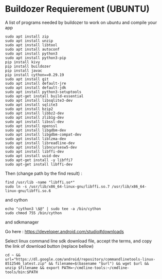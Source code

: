 # Buildozer Requierement (UBUNTU)

A list of programs needed by buildozer to work on ubuntu and compile your app

```
sudo apt install zip
sudo apt install unzip
sudo apt install libtool
sudo apt install autoconf
sudo apt install python3
sudo apt install python3-pip
pip install kivy
pip install buildozer
pip install javac
pip install cython==0.29.19
sudo apt install git
sudo apt install default-jre
sudo apt install default-jdk
sudo apt install python3-setuptools
sudo apt-get install build-essential
sudo apt install libsqlite3-dev
sudo apt install sqlite3
sudo apt install bzip2
sudo apt install libbz2-dev
sudo apt install zlib1g-dev
sudo apt install libssl-dev
sudo apt install openssl
sudo apt install libgdbm-dev
sudo apt install libgdbm-compat-dev
sudo apt install liblzma-dev
sudo apt install libreadline-dev
sudo apt install libncursesw5-dev
sudo apt install libffi-dev
sudo apt install uuid-dev
sudo apt-get install -y libffi7
sudo apt-get install libffi-dev
```

Then (change path by the find result) :
```
find /usr/lib -name "libffi.so*"
sudo ln -s /usr/lib/x86_64-linux-gnu/libffi.so.7 /usr/lib/x86_64-linux-gnu/libffi.so.6
```
and cython
```
echo "cython3 \$@" | sudo tee -a /bin/cython
sudo chmod 755 /bin/cython
```
and sdkmanager

Go here : https://developer.android.com/studio#downloads

Select linux command line sdk download file, accept the terms, and copy the link of download button (replace bellow)
```
cd ~ && url="https://dl.google.com/android/repository/commandlinetools-linux-8512546_latest.zip" && filename=$(basename "$url") && wget $url && unzip $filename && export PATH=~/cmdline-tools:~/cmdline-tools/bin:$PATH
```
